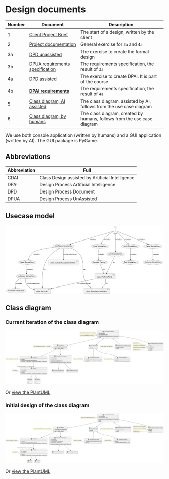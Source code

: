 # Design documents

Number|Document                                                              |Description
------|----------------------------------------------------------------------|------------------------------------------------
1     |[Client Project Brief](client_project_brief.md)                       |The start of a design, written by the client
2     |[Project documentation](Example_project_designProcessDocumentation.md)|General exercise for `3a` and `4a`
3a    |[DPD unassisted](DPD_unassisted.md)                                   |The exercise to create the formal design
3b    |[DPUA requirements specification](DPUA_requirementspecification.md)   |The requirements specification, the result of `3a`
4a    |[DPD assisted](DPD_assisted.md)                                       |The exercise to create DPAI. It is part of the course
4b    |**[DPAI requirements](DPAI_requirements.md)**                         |The requirements specification, the result of `4a`
5     |[Class diagram, AI assisted](CDAI_MVC_Simulation.md)                  |The class diagram, assisted by AI, follows from the use case diagram
6     |[Class diagram, by humans](CDUA_class_diagram_richel_20231116.md)     |The class diagram, created by humans, follows from the use case diagram


We use both console application (written by humans) and a GUI application 
(written by AI). The GUI package is PyGame.

## Abbreviations

Abbreviation|Full
------------|--------------------------------------
CDAI        |Class Design assisted by Artificial Intelligence 
DPAI        |Design Process Artificial Intelligence 
DPD         |Design Process Document
DPUA        |Design Process UnAssisted

## Usecase model

![](usecase_model.png)

## Class diagram

### Current iteration of the class diagram

![Current class diagram](class_diagram.png)

Or [view the PlantUML](class_diagram_richel.puml)

### Initial design of the class diagram

![Initial class diagram](class_diagram_richel_20231116.png)

Or [view the PlantUML](class_diagram_richel_20231116.puml)

